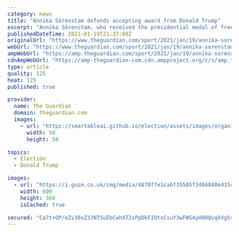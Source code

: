 ```yaml
---
category: news
title: "Annika Sörenstam defends accepting award from Donald Trump"
excerpt: "Annika Sörenstam, who received the presidential medal of freedom from Donald Trump the day after US Capitol riot, has defended her decision"
publishedDateTime: 2021-01-19T21:37:00Z
originalUrl: "https://www.theguardian.com/sport/2021/jan/19/annika-sorenstam-defends-accepting-award-from-donald-trump"
webUrl: "https://www.theguardian.com/sport/2021/jan/19/annika-sorenstam-defends-accepting-award-from-donald-trump"
ampWebUrl: "https://amp.theguardian.com/sport/2021/jan/19/annika-sorenstam-defends-accepting-award-from-donald-trump"
cdnAmpWebUrl: "https://amp-theguardian-com.cdn.ampproject.org/c/s/amp.theguardian.com/sport/2021/jan/19/annika-sorenstam-defends-accepting-award-from-donald-trump"
type: article
quality: 125
heat: 125
published: true

provider:
  name: The Guardian
  domain: theguardian.com
  images:
    - url: "https://smartableai.github.io/election/assets/images/organizations/theguardian.com-50x50.jpg"
      width: 50
      height: 50

topics:
  - Election
  - Donald Trump

images:
  - url: "https://i.guim.co.uk/img/media/4870f7e1cabf35505f3d66840e415c25b5c2c460/0_24_5058_3036/master/5058.jpg?width=300&quality=45&auto=format&fit=max&dpr=2&s=725a944cd02a16e9137eca91996a64c6"
    width: 600
    height: 360
    isCached: true

secured: "Ca7t+QP/eZv30xZ3JNTSuEbCwhXT2sPpDkFIUtsCsuY3wFWS4yHORQvqkVg5sAKMO+KT0fTN431RU4UwQjIJteUHfjnzzS8hIQVH2NQG2VUElfXJyiCefBMT9bB6qnpXbjCUM7Vctl7x07AaRYHJZcbvKVce7JBP6rQltAQNsAaXnDvYME1lXKQQi4VAEjwKn7lTnvUlAy8QbnkDXWjb7IlthaXDLyNYN06PBS5pUOsXcy9MYPDeK+i+VCEL7LoflDKJi5ioMDzuA0Yz7YgRvJXpGEZePBHxdV0aGrcEeLG+Yivqcivqb9tWVEiXOxCjSl0ozNyU0KLR3LTpSV/hevbvTw8uwkl/U/7SpqWvSVs=;jJ0psft9pz6HyhlovPAPww=="
---
```


